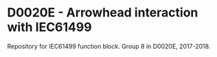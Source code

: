 # D0020E - Arrowhead interaction with IEC61499
Repository for IEC61499 function block. Group 8 in D0020E, 2017-2018.
